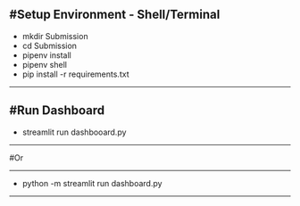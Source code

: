 #Setup Environment - Shell/Terminal
---
- mkdir Submission
- cd Submission
- pipenv install
- pipenv shell
- pip install -r requirements.txt
---

#Run Dashboard
---
- streamlit run dashbooard.py
---

#Or

---
- python -m streamlit run dashboard.py
---
